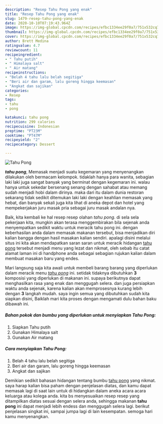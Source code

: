 ```yaml
---
description: "Resep Tahu Pong yang enak"
title: "Resep Tahu Pong yang enak"
slug: 1479-resep-tahu-pong-yang-enak
date: 2020-10-10T07:19:43.964Z
image: https://img-global.cpcdn.com/recipes/efbc1334ee29f0a7/751x532cq70/tahu-pong-foto-resep-utama.jpg
thumbnail: https://img-global.cpcdn.com/recipes/efbc1334ee29f0a7/751x532cq70/tahu-pong-foto-resep-utama.jpg
cover: https://img-global.cpcdn.com/recipes/efbc1334ee29f0a7/751x532cq70/tahu-pong-foto-resep-utama.jpg
author: Brett Medina
ratingvalue: 4.7
reviewcount: 11
recipeingredient:
- " Tahu putih"
- " Himalaya salt"
- " Air matang"
recipeinstructions:
- "Belah 4 tahu lalu belah segitiga"
- "Beri air dan garam, lalu goreng hingga keemasan"
- "Angkat dan sajikan"
categories:
- Resep
tags:
- tahu
- pong

katakunci: tahu pong 
nutrition: 299 calories
recipecuisine: Indonesian
preptime: "PT23M"
cooktime: "PT47M"
recipeyield: "2"
recipecategory: Dessert

---
```



![Tahu Pong](https://img-global.cpcdn.com/recipes/efbc1334ee29f0a7/751x532cq70/tahu-pong-foto-resep-utama.jpg)

<b><i>tahu pong</i></b>, Memasak menjadi suatu kegemaran yang menyenangkan dilakukan oleh bermacam kelompok. tidaklah hanya para wanita, sebagian laki laki juga sangat banyak yang berminat dengan kegemaran ini. walau hanya untuk sekedar bersenang senang dengan sahabat atau memang sudah menjadi hobi dalam dirinya. maka dari itu dalam dunia restoran sekarang tidak sedikit ditemukan laki laki dengan keahlian memasak yang hebat, dan banyak sekali juga kita lihat di aneka depot dan hotel yang mempekerjakan juru masak pria sebagai juru masak andalan nya.

Baik, kita kembali ke hal resep resep olahan <i>tahu pong</i>. di sela sela pekerjaan kita, mungkin akan terasa menggembirakan bila sejenak anda menyempatkan sedikit waktu untuk meracik tahu pong ini. dengan keberhasilan anda dalam memasak makanan tersebut, bisa menjadikan diri kalian bangga dengan hasil masakan kalian sendiri. apalagi disini melalui situs ini kita akan mendapatkan saran saran untuk meracik hidangan <u>tahu pong</u> tersebut menjadi menu yang lezat dan nikmat, oleh sebab itu catat alamat laman ini di handphone anda sebagai sebagian rujukan kalian dalam membuat masakan baru yang endes.




Mari langsung saja kita awali untuk membeli barang barang yang diperlukan dalam meracik menu <u><i>tahu pong</i></u> ini. setidak tidaknya dibutuhkan <b>3</b> komposisi yang diperlukan di makanan ini. supaya berikutnya dapat menghasilkan rasa yang enak dan menggugah selera. dan juga persiapkan waktu anda sejenak, karena kalian akan memprosesnya kurang lebih dengan <b>3</b> langkah mudah. saya ingin semua yang dibutuhkan sudah kita siapkan disini, Baiklah mari kita proses dengan mengamati dulu bahan baku dibawah ini.

<!--inarticleads1-->

##### Bahan pokok dan bumbu yang diperlukan untuk menyiapkan Tahu Pong:

1. Siapkan  Tahu putih
1. Gunakan  Himalaya salt
1. Gunakan  Air matang




<!--inarticleads2-->

##### Cara menyiapkan Tahu Pong:

1. Belah 4 tahu lalu belah segitiga
1. Beri air dan garam, lalu goreng hingga keemasan
1. Angkat dan sajikan




Demikian sedikit bahasan hidangan tentang bumbu <u>tahu pong</u> yang nikmat. saya harap kalian bisa paham dengan penjelasan diatas, dan kamu dapat memasak lagi di saat lain untuk di hidangkan dalam aneka acara acara keluarga atau kolega anda. kita bs menyesuaikan resep resep yang ditampilkan diatas sesuai dengan selera anda, sehingga makanan <b>tahu pong</b> ini dapat menjadi lebih endess dan menggugah selera lagi. berikut penjelasan singkat ini, sampai jumpa lagi di lain kesempatan. semoga hari kamu menyenangkan.
